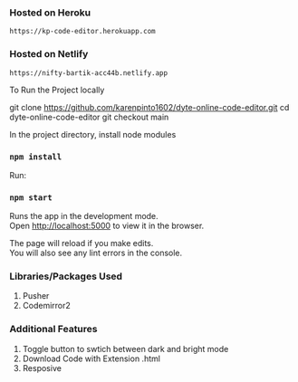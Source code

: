 ### Hosted on Heroku

    https://kp-code-editor.herokuapp.com

### Hosted on Netlify

    https://nifty-bartik-acc44b.netlify.app




To Run the Project locally

 git clone https://github.com/karenpinto1602/dyte-online-code-editor.git
 cd dyte-online-code-editor
 git checkout main

In the project directory, install node modules

### `npm install`

Run:

### `npm start`

Runs the app in the development mode.<br>
Open [http://localhost:5000](http://localhost:5000) to view it in the browser.

The page will reload if you make edits.<br>
You will also see any lint errors in the console.



### Libraries/Packages Used

1. Pusher
2. Codemirror2

### Additional Features

1. Toggle button to swtich between dark and bright mode
2. Download Code with Extension .html
3. Resposive

